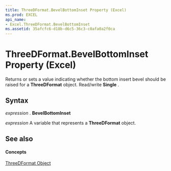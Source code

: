 ```yaml
---
title: ThreeDFormat.BevelBottomInset Property (Excel)
ms.prod: EXCEL
api_name:
- Excel.ThreeDFormat.BevelBottomInset
ms.assetid: 35afcfc6-d18b-d6c5-36c3-c0afa0a2f0ca
---
```



# ThreeDFormat.BevelBottomInset Property (Excel)

Returns or sets a value indicating whether the bottom insert bevel should be raised for a  **ThreeDFormat** object. Read/write **Single** .


## Syntax

 _expression_ . **BevelBottomInset**

 _expression_ A variable that represents a **ThreeDFormat** object.


## See also


#### Concepts


[ThreeDFormat Object](threedformat-object-excel.md)

